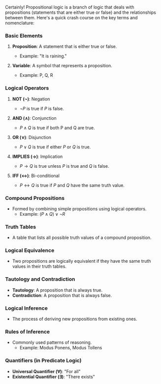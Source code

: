 Certainly! Propositional logic is a branch of logic that deals with propositions (statements that are either true or false) and the relationships between them. Here's a quick crash course on the key terms and nomenclature:

### Basic Elements

1. **Proposition**: A statement that is either true or false. 
   - Example: "It is raining."
  
2. **Variable**: A symbol that represents a proposition.
   - Example: P, Q, R 

### Logical Operators

1. **NOT ($\lnot$)**: Negation
   - $\lnot P$ is true if $P$ is false.
  
2. **AND ($\land$)**: Conjunction
   - $P \land Q$ is true if both P and Q are true.
  
3. **OR ($\lor$)**: Disjunction
   - $P \lor Q$ is true if either $P$ or $Q$ is true.
  
4. **IMPLIES ($\rightarrow$)**: Implication
   - $P \rightarrow Q$ is true unless $P$ is true and $Q$ is false.
  
5. **IFF ($\leftrightarrow$)**: Bi-conditional
   - $P \leftrightarrow Q$ is true if $P$ and $Q$ have the same truth value.

### Compound Propositions

- Formed by combining simple propositions using logical operators.
  - Example:  $(P \land Q) \lor \lnot R$

### Truth Tables

- A table that lists all possible truth values of a compound proposition.
  
### Logical Equivalence

- Two propositions are logically equivalent if they have the same truth values in their truth tables.

### Tautology and Contradiction

- **Tautology**: A proposition that is always true.
- **Contradiction**: A proposition that is always false.

### Logical Inference

- The process of deriving new propositions from existing ones.
  
### Rules of Inference

- Commonly used patterns of reasoning.
  - Example: Modus Ponens, Modus Tollens

### Quantifiers (in Predicate Logic)

- **Universal Quantifier ($\forall$)**: "For all"
- **Existential Quantifier ($\exists$)**: "There exists"
